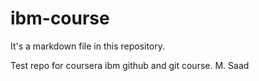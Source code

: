 # ibm-course

It's a markdown file in this repository.

Test repo for coursera ibm github and git course.
M. Saad
